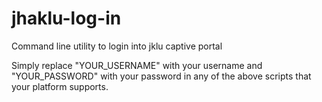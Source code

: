 # jhaklu-log-in
Command line utility to login into jklu captive portal

Simply replace "YOUR_USERNAME" with your username and "YOUR_PASSWORD" with your password in any of the above scripts that your platform supports.

